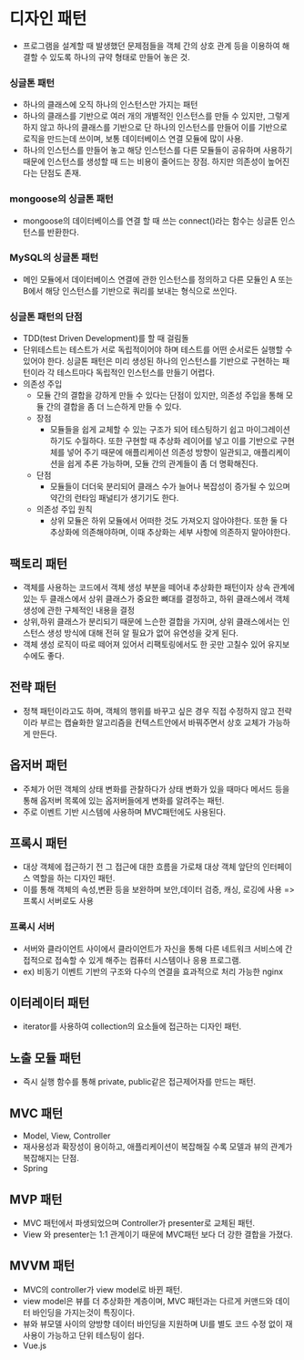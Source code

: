# 디자인 패턴
- 프로그램을 설계할 때 발생했던 문제점들을 객체 간의 상호 관계 등을 이용하여 해결할 수 있도록 하나의 규약 형태로 만들어 놓은 것.
  
### 싱글톤 패턴
- 하나의 클래스에 오직 하나의 인스턴스만 가지는 패턴
- 하나의 클래스를 기반으로 여러 개의 개별적인 인스턴스를 만들 수 있지만, 그렇게 하지 않고 하나의 클래스를 기반으로 단 하나의 인스턴스를 만들어 이를 기반으로 로직을 만드는데 쓰이며, 보통 데이터베이스 연결 모듈에 많이 사용.
- 하나의 인스턴스를 만들어 놓고 해당 인스턴스를 다른 모듈들이 공유하며 사용하기 때문에 인스턴스를 생성할 때 드는 비용이 줄어드는 장점. 하지만 의존성이 높어진다는 단점도 존재.

### mongoose의 싱글톤 패턴
- mongoose의 데이터베이스를 연결 할 때 쓰는 connect()라는 함수는 싱글톤 인스턴스를 반환한다.

### MySQL의 싱글톤 패턴
- 메인 모듈에서 데이터베이스 연결에 관한 인스턴스를 정의하고 다른 모듈인 A 또는 B에서 해당 인스턴스를 기반으로 쿼리를 보내는 형식으로 쓰인다.

### 싱글톤 패턴의 단점
- TDD(test Driven Development)를 할 때 걸림돌
- 단위테스트는 테스트가 서로 독립적이어야 하며 테스트를 어떤 순서로든 실행할 수 있어야 한다. 싱글톤 패턴은 미리 생성된 하나의 인스턴스를 기반으로 구현하는 패턴이라 각 테스트마다 독립적인 인스턴스를 만들기 어렵다.
- 의존성 주입
  - 모듈 간의 결합을 강하게 만들 수 있다는 단점이 있지만, 의존성 주입을 통해 모듈 간의 결합을 좀 더 느슨하게 만들 수 있다.
  - 장점
    - 모듈들을 쉽게 교체할 수 있는 구조가 되어 테스팅하기 쉽고 마이그레이션하기도 수월하다. 또한 구현할 때 추상화 레이어를 넣고 이를 기반으로 구현체를 넣어 주기 때문에 애플리케이션 의존성 방향이 일관되고, 애플리케이션을 쉽게 추론 가능하며, 모듈 간의 관계들이 좀 더 명확해진다.
  - 단점
    - 모듈들이 더더욱 분리되어 클래스 수가 늘어나 복잡성이 증가될 수 있으며 약간의 런타임 패널티가 생기기도 한다.
  - 의존성 주입 원칙
    - 상위 모듈은 하위 모듈에서 어떠한 것도 가져오지 않아야한다. 또한 둘 다 추상화에 의존해야하며, 이때 추상화는 세부 사항에 의존하지 말아야한다.


## 팩토리 패턴
- 객체를 사용하는 코드에서 객체 생성 부분을 떼어내 추상화한 패턴이자 상속 관계에 있는 두 클래스에서 상위 클래스가 중요한 뼈대를 결정하고, 하위 클래스에서 객체 생성에 관한 구체적인 내용을 결정
- 상위,하위 클래스가 분리되기 때문에 느슨한 결합을 가지며, 상위 클래스에서는 인스턴스 생성 방식에 대해 전혀 알 필요가 없어 유연성을 갖게 된다.
- 객체 생성 로직이 따로 떼어져 있어서 리팩토링에서도 한 곳만 고칠수 있어 유지보수에도 좋다.

## 전략 패턴
- 정책 패턴이라고도 하며, 객체의 행위를 바꾸고 싶은 경우 직접 수정하지 않고 전략이라 부르는 캡슐화한 알고리즘을 컨텍스트안에서 바꿔주면서 상호 교체가 가능하게 만든다.

## 옵저버 패턴
- 주체가 어떤 객체의 상태 변화를 관찰하다가 상태 변화가 있을 때마다 메서드 등을 통해 옵저버 목록에 있는 옵저버들에게 변화를 알려주는 패턴.
- 주로 이벤트 기반 시스템에 사용하며 MVC패턴에도 사용된다.

## 프록시 패턴
- 대상 객체에 접근하기 전 그 접근에 대한 흐름을 가로채 대상 객체 앞단의 인터페이스 역할을 하는 디자인 패턴.
- 이를 통해 객체의 속성,변환 등을 보완하며 보안,데이터 검증, 캐싱, 로깅에 사용  => 프록시 서버로도 사용

### 프록시 서버
- 서버와 클라이언트 사이에서 클라이언트가 자신을 통해 다른 네트워크 서비스에 간접적으로 접속할 수 있게 해주는 컴퓨터 시스템이나 응용 프로그램.
- ex) 비동기 이벤트 기반의 구조와 다수의 연결을 효과적으로 처리 가능한 nginx

## 이터레이터 패턴
- iterator를 사용하여 collection의 요소들에 접근하는 디자인 패턴.

## 노출 모듈 패턴
- 즉시 실행 함수를 통해 private, public같은 접근제어자를 만드는 패턴.

## MVC 패턴
- Model, View, Controller
- 재사용성과 확장성이 용이하고, 애플리케이션이 복잡해질 수록 모델과 뷰의 관계가 복잡해지는 단점.
- Spring

## MVP 패턴
- MVC 패턴에서 파생되었으며 Controller가 presenter로 교체된 패턴.
- View 와 presenter는 1:1 관계이기 때문에 MVC패턴 보다 더 강한 결합을 가졌다.

## MVVM 패턴
- MVC의 controller가 view model로 바뀐 패턴.
- view model은 뷰를 더 추상화한 계층이며, MVC 패턴과는 다르게 커맨드와 데이터 바인딩을 가지는것이 특징이다.
- 뷰와 뷰모델 사이의 양방향 데이터 바인딩을 지원하며 UI를 별도 코드 수정 없이 재사용이 가능하고 단위 테스팅이 쉽다.
- Vue.js
